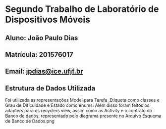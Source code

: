 # Segundo Trabalho de Laboratório de Dispositivos Móveis
## Aluno: João Paulo Dias
## Matrícula: 201576017
## Email: jpdias@ice.ufjf.br

## Estrutura de Dados Utilizada
 Foi utilizada as representações Model para Tarefa ,Etiqueta como classes e Grau de Dificuldade e Estado como enums. Além disso foram feitos os adapters para os recyclers view, assim como as Activity e o contrato do Banco de dados, representado pelo diagrama presente no Arquivo Esquema de Banco de Dados.png 
